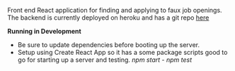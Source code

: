 Front end React application for finding and applying to faux job openings. The backend is currently deployed on heroku and has a git repo [here]() 


**Running in Development**
  * Be sure to update dependencies before booting up the server.
  * Setup using Create React App so it has a some package scripts good to go for starting up a server and testing. *npm start* - *npm test* 
